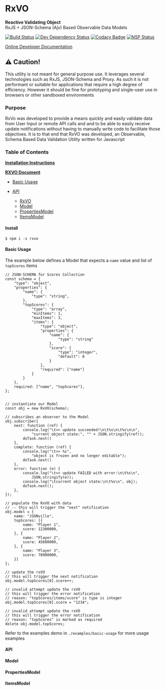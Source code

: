 RxVO
=============
**Reactive Validating Object**<br/>
RxJS + JSON-Schema (Ajv) Based Observable Data Models

[![Build Status](https://travis-ci.org/Webfreshener/JSD.svg?branch=master)](https://travis-ci.org/Webfreshener/JSD)
[![Dev Dependency Status](https://david-dm.org/webfreshener/jsd/dev-status.svg)](https://david-dm.org/webfreshener/jsd?type=dev)
[![Codacy Badge](https://api.codacy.com/project/badge/Grade/3ca79cd83489410295680ef3ee96cd01)](https://www.codacy.com/app/vanschroeder/JSD?utm_source=github.com&amp;utm_medium=referral&amp;utm_content=Webfreshener/JSD&amp;utm_campaign=Badge_Grade)
[![NSP Status](https://nodesecurity.io/orgs/webfreshener-llc/projects/ec54a505-71a0-42de-8b84-3aba21031b01/badge)](https://nodesecurity.io/orgs/webfreshener-llc/projects/ec54a505-71a0-42de-8b84-3aba21031b01)

[Online Developer Documentation](https://webfreshener.github.io/JSD/)


## &#9888; Caution!
This utility is not meant for general purpose use. It leverages several technologies such as RxJS, JSON-Schema and Proxy. As such it is not performant or suitable for applications that require a high degree of efficiency. However it should be fine for prototyping and single-user use in browsers or other sandboxed environments

### Purpose 
 RxVo was developed to provide a means quickly and easily validate data from User Input or remote API calls and
 and to be able to easily receive update notifications without having to manually write code to facilitate those 
 objectives. It is to that end that RxVO was developed, an Observable, Schema Based Data Validation Utility written 
 for Javascript 

### Table of Contents

**[Installation Instructions](#installation-instructions)**
    
**[RXVO Document](#jsd-specification)**

   * [Basic Usage](#basic-usage)
   * [API](#api)
   
        * [RxVO](#rxvo)
        * [Model](#model)
        * [PropertiesModel](#properties-model)
        * [ItemsModel](#items-model)

#### Install
```
$ npm i -s rxvo
```

#### Basic Usage ####

The example below defines a Model that expects a `name` value and 
list of `topScores` items

```
// JSON-SCHEMA for Scores Collection
const schema = {
    "type": "object",
    "properties": {
        "name": {
            "type": "string",
        },
        "topScores": {
            "type": "array",
            "minItems": 1,
            "maxItems": 3,
            "items": {
                "type": "object",
                "properties": {
                    "name": {
                        "type": "string"
                    },
                    "score": {
                        "type": "integer",
                        "default": 0
                    }
                },
                "required": ["name"]
            }
        }
    },
    required: ["name", "topScores"],
};


// instantiate our Model
const obj = new RxVO(schema);

// subscribes an observer to the Model
obj.subscribe({
    next: function (ref) {
        console.log("\t>> update succeeded!\n\t%s\n\t%s\n\n",
            "current object state:", "" + JSON.stringify(ref));
        doTask.next()
    },
    complete: function (ref) {
        console.log("\t>> %s",
            "object is frozen and no longer editable");
        doTask.next()
    },
    error: function (e) {
        console.log("\t>> update FAILED with error:\n\t%s\n",
            JSON.stringify(e));
        console.log("\tcurrent object state:\n\t%s\n", obj);
        doTask.next();
    },
});

// populate the RxVO with data
// -- this will trigger the "next" notification
obj.model = {
    name: "JSONville",
    topScores: [{
        name: "Player 1",
        score: 12300000,
    }, {
        name: "Player 2",
        score: 45600000,
    }, {
        name: "Player 3",
        score: 78900000,
    }]
};

// update the rxVO
// this will trigger the next notification
obj.model.topScores[0].score++;

// invalid attempt update the rxVO
// this will trigger the error notification
// reason: "topScores/items/score" is type is integer 
obj.model.topScores[0].score = "1234";

// invalid attempt update the rxVO
// this will trigger the error notification
// reason: "topScores" is marked as required
delete obj.model.topScores;

```

Refer to the examples demo in `./examples/basic-usage` for more usage examples


#### API ####


#### Model ####


#### PropertiesModel ####


#### ItemsModel ####